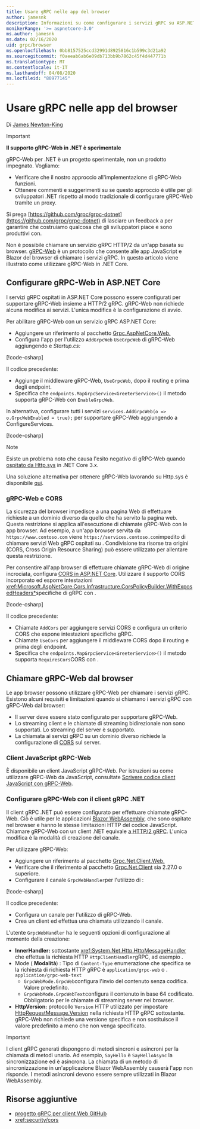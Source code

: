 ```yaml
---
title: Usare gRPC nelle app del browser
author: jamesnk
description: Informazioni su come configurare i servizi gRPC su ASP.NET Core come richiamabili dalle app browser tramite gRPC-Web.
monikerRange: '>= aspnetcore-3.0'
ms.author: jamesnk
ms.date: 02/16/2020
uid: grpc/browser
ms.openlocfilehash: 0bb8157525ccd32991d8925816c1b599c3d21a92
ms.sourcegitcommit: f0aeeab6ab6e09db713bb9b7862c45f4d447771b
ms.translationtype: MT
ms.contentlocale: it-IT
ms.lasthandoff: 04/08/2020
ms.locfileid: "80977145"
---
```

# <a name="use-grpc-in-browser-apps"></a>Usare gRPC nelle app del browser

Di [James Newton-King](https://twitter.com/jamesnk)

> [!IMPORTANT]
> **Il supporto gRPC-Web in .NET è sperimentale**
>
> gRPC-Web per .NET è un progetto sperimentale, non un prodotto impegnato. Vogliamo:
>
> * Verificare che il nostro approccio all'implementazione di gRPC-Web funzioni.
> * Ottenere commenti e suggerimenti su se questo approccio è utile per gli sviluppatori .NET rispetto al modo tradizionale di configurare gRPC-Web tramite un proxy.
>
> Si prega [https://github.com/grpc/grpc-dotnet](https://github.com/grpc/grpc-dotnet) di lasciare un feedback a per garantire che costruiamo qualcosa che gli sviluppatori piace e sono produttivi con.

Non è possibile chiamare un servizio gRPC HTTP/2 da un'app basata su browser. [gRPC-Web](https://github.com/grpc/grpc/blob/master/doc/PROTOCOL-WEB.md) è un protocollo che consente alle app JavaScript e Blazor del browser di chiamare i servizi gRPC. In questo articolo viene illustrato come utilizzare gRPC-Web in .NET Core.

## <a name="configure-grpc-web-in-aspnet-core"></a>Configurare gRPC-Web in ASP.NET Core

I servizi gRPC ospitati in ASP.NET Core possono essere configurati per supportare gRPC-Web insieme a HTTP/2 gRPC. gRPC-Web non richiede alcuna modifica ai servizi. L'unica modifica è la configurazione di avvio.

Per abilitare gRPC-Web con un servizio gRPC ASP.NET Core:

* Aggiungere un riferimento al pacchetto [Grpc.AspNetCore.Web.](https://www.nuget.org/packages/Grpc.AspNetCore.Web)
* Configura l'app per l'utilizzo `AddGrpcWeb` `UseGrpcWeb` di gRPC-Web aggiungendo e *Startup.cs:*

[!code-csharp[](~/grpc/browser/sample/Startup.cs?name=snippet_1&highlight=10,14)]

Il codice precedente:

* Aggiunge il middleware gRPC-Web, `UseGrpcWeb`, dopo il routing e prima degli endpoint.
* Specifica che `endpoints.MapGrpcService<GreeterService>()` il metodo supporta gRPC-Web con `EnableGrpcWeb`. 

In alternativa, configurare tutti i servizi `services.AddGrpcWeb(o => o.GrpcWebEnabled = true);` per supportare gRPC-Web aggiungendo a ConfigureServices.

[!code-csharp[](~/grpc/browser/sample/AllServicesSupportExample_Startup.cs?name=snippet_1&highlight=6,13)]

> [!NOTE]
> Esiste un problema noto che causa l'esito negativo di gRPC-Web quando [ospitato da Http.sys](xref:fundamentals/servers/httpsys) in .NET Core 3.x.
>
> Una soluzione alternativa per ottenere gRPC-Web lavorando su Http.sys è disponibile [qui](https://github.com/grpc/grpc-dotnet/issues/853#issuecomment-610078202).

### <a name="grpc-web-and-cors"></a>gRPC-Web e CORS

La sicurezza del browser impedisce a una pagina Web di effettuare richieste a un dominio diverso da quello che ha servito la pagina web. Questa restrizione si applica all'esecuzione di chiamate gRPC-Web con le app browser. Ad esempio, a un'app browser servita da `https://www.contoso.com` viene `https://services.contoso.com`impedito di chiamare servizi Web gRPC ospitati su . Condivisione tra risorse tra origini (CORS, Cross Origin Resource Sharing) può essere utilizzato per allentare questa restrizione.

Per consentire all'app browser di effettuare chiamate gRPC-Web di origine incrociata, configura [CORS in ASP.NET Core](xref:security/cors). Utilizzare il supporto CORS incorporato ed esporre intestazioni <xref:Microsoft.AspNetCore.Cors.Infrastructure.CorsPolicyBuilder.WithExposedHeaders*>specifiche di gRPC con .

[!code-csharp[](~/grpc/browser/sample/CORS_Startup.cs?name=snippet_1&highlight=5-11,19,24)]

Il codice precedente:

* Chiamate `AddCors` per aggiungere servizi CORS e configura un criterio CORS che espone intestazioni specifiche gRPC.
* Chiamate `UseCors` per aggiungere il middleware CORS dopo il routing e prima degli endpoint.
* Specifica che `endpoints.MapGrpcService<GreeterService>()` il metodo supporta `RequiresCors`CORS con .

## <a name="call-grpc-web-from-the-browser"></a>Chiamare gRPC-Web dal browser

Le app browser possono utilizzare gRPC-Web per chiamare i servizi gRPC. Esistono alcuni requisiti e limitazioni quando si chiamano i servizi gRPC con gRPC-Web dal browser:

* Il server deve essere stato configurato per supportare gRPC-Web.
* Lo streaming client e le chiamate di streaming bidirezionale non sono supportati. Lo streaming del server è supportato.
* La chiamata ai servizi gRPC su un dominio diverso richiede la configurazione di [CORS](xref:security/cors) sul server.

### <a name="javascript-grpc-web-client"></a>Client JavaScript gRPC-Web

È disponibile un client JavaScript gRPC-Web. Per istruzioni su come utilizzare gRPC-Web da JavaScript, consultate [Scrivere codice client JavaScript con gRPC-Web](https://github.com/grpc/grpc-web/tree/master/net/grpc/gateway/examples/helloworld#write-client-code).

### <a name="configure-grpc-web-with-the-net-grpc-client"></a>Configurare gRPC-Web con il client gRPC .NET

Il client gRPC .NET può essere configurato per effettuare chiamate gRPC-Web. Ciò è utile per le applicazioni [Blazor WebAssembly,](xref:blazor/index#blazor-webassembly) che sono ospitate nel browser e hanno le stesse limitazioni HTTP del codice JavaScript. Chiamare gRPC-Web con un client .NET equivale [a HTTP/2 gRPC](xref:grpc/client). L'unica modifica è la modalità di creazione del canale.

Per utilizzare gRPC-Web:

* Aggiungere un riferimento al pacchetto [Grpc.Net.Client.Web.](https://www.nuget.org/packages/Grpc.Net.Client.Web)
* Verificare che il riferimento al pacchetto [Grpc.Net.Client](https://www.nuget.org/packages/Grpc.Net.Client) sia 2.27.0 o superiore.
* Configurare il canale `GrpcWebHandler`per l'utilizzo di :

[!code-csharp[](~/grpc/browser/sample/Handler.cs?name=snippet_1)]

Il codice precedente:

* Configura un canale per l'utilizzo di gRPC-Web.
* Crea un client ed effettua una chiamata utilizzando il canale.

L'utente `GrpcWebHandler` ha le seguenti opzioni di configurazione al momento della creazione:

* **InnerHandler:** sottostante <xref:System.Net.Http.HttpMessageHandler> che effettua la richiesta HTTP `HttpClientHandler`gRPC, ad esempio .
* Mode ( **Modalità**) : Tipo di `Content-Type` enumerazione che specifica se la richiesta di richiesta HTTP gRPC è `application/grpc-web` o . `application/grpc-web-text`
    * `GrpcWebMode.GrpcWeb`configura l'invio del contenuto senza codifica. Valore predefinito.
    * `GrpcWebMode.GrpcWebText`configura il contenuto in base 64 codificato. Obbligatorio per le chiamate di streaming server nei browser.
* **HttpVersion:** protocollo `Version` HTTP utilizzato per impostare [HttpRequestMessage.Version](xref:System.Net.Http.HttpRequestMessage.Version) nella richiesta HTTP gRPC sottostante. gRPC-Web non richiede una versione specifica e non sostituisce il valore predefinito a meno che non venga specificato.

> [!IMPORTANT]
> I client gRPC generati dispongono di metodi sincroni e asincroni per la chiamata di metodi unario. Ad esempio, `SayHello` è `SayHelloAsync` la sincronizzazione ed è asincrona. La chiamata di un metodo di sincronizzazione in un'applicazione Blazor WebAssembly causerà l'app non risponde. I metodi asincroni devono essere sempre utilizzati in Blazor WebAssembly.

## <a name="additional-resources"></a>Risorse aggiuntive

* [progetto gRPC per client Web GitHub](https://github.com/grpc/grpc-web)
* <xref:security/cors>
